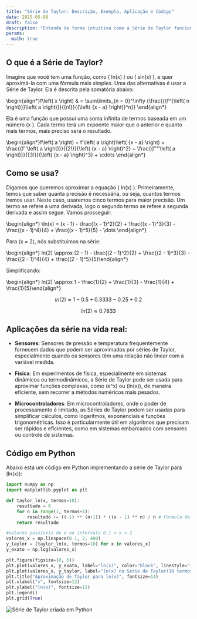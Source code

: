 ```yaml
---
title: "Série de Taylor: Descrição, Exemplo, Aplicação e Código"
date: 2025-05-08
draft: false
description: "Entenda de forma intuitiva como a Série de Taylor funciona, com exemplo usando logaritmo neperiano, aplicações práticas em sensores e código Python para simulação."
params:
  math: true
---
```


## O que é a Série de Taylor?

Imagine que você tem uma função, como \( ln(x) \) ou \( sin(x) \), e quer aproximá-la com uma fórmula mais simples. Uma das alternativas é usar a Série de Taylor. Ela é descrita pela somatória abaixo:


\begin{align*}f\left( x \right) & = \sum\limits_{n = 0}^\infty {\frac{{{f^{\left( n \right)}}\left( a \right)}}{{n!}}{{\left( {x - a} \right)}^n}} \end{align*}


Ela é uma função que possui uma soma infinita de termos baseada em um número \(x \). Cada termo terá um expoente maior que o anterior e quanto mais termos, mais preciso será o resultado.

\begin{align*}f\left( a \right) + f'\left( a \right)\left( {x - a} \right) + \frac{{f''\left( a \right)}}{{2!}}{\left( {x - a} \right)^2} + \frac{{f'''\left( a \right)}}{{3!}}{\left( {x - a} \right)^3} + \cdots \end{align*}

## Como se usa?
Digamos que queremos aproximar a equação \( ln(x) \). Primeiramente, temos que saber quanta precisão é necessária, ou seja, quantos termos iremos usar. Neste caso, usaremos cinco termos para maior precisão. Um termo se refere a uma derivada, logo o segundo termo se refere a segunda derivada e assim segue. Vamos prosseguir:

\begin{align*} \ln(x) = (x - 1) - \frac{(x - 1)^2}{2} + \frac{(x - 1)^3}{3} - \frac{(x - 1)^4}{4} + \frac{(x - 1)^5}{5} - \dots \end{align*}

Para \(x = 2\), nós substituimos na série:

\begin{align*} ln(2) \approx (2 - 1) - \frac{(2 - 1)^2}{2} + \frac{(2 - 1)^3}{3} - \frac{(2 - 1)^4}{4} + \frac{(2 - 1)^5}{5}\end{align*}

Simplificando:

\begin{align*} ln(2) \approx 1 - \frac{1}{2} + \frac{1}{3} - \frac{1}{4} + \frac{1}{5}\end{align*}

$$ln(2) \approx 1 - 0.5 + 0.3333 - 0.25 + 0.2$$

$$ln(2) \approx 0.7833$$

## Aplicações da série na vida real:
- **Sensores**: Sensores de pressão e temperatura frequentemente fornecem dados que podem ser aproximados por séries de Taylor, especialmente quando os sensores têm uma relação não linear com a variável medida.


- **Física**: Em experimentos de física, especialmente em sistemas dinâmicos ou termodinâmicos, a Série de Taylor pode ser usada para aproximar funções complexas, como \(e^x\) ou \(ln(x)\), de maneira eficiente, sem recorrer a métodos numéricos mais pesados.

- **Microcontroladores**: Em microcontroladores, onde o poder de processamento é limitado, as Séries de Taylor podem ser usadas para simplificar cálculos, como logaritmos, exponenciais e funções trigonométricas. Isso é particularmente útil em algoritmos que precisam ser rápidos e eficientes, como em sistemas embarcados com sensores ou controle de sistemas.

## Código em Python

Abaixo está um código em Python implementando a série de Taylor para \(ln(x)\):

```python
import numpy as np
import matplotlib.pyplot as plt

def taylor_ln(x, termos=10):
    resultado = 0
    for n in range(1, termos+1):
        resultado += ((-1) ** (n+1)) * ((x - 1) ** n) / n # Fórmula da série de Taylor para ln(x)
    return resultado

#valores possíveis de x no intervalo 0.1 < x < 2
valores_x = np.linspace(0.1, 2, 400)
y_taylor = [taylor_ln(x, termos=10) for x in valores_x]
y_exato = np.log(valores_x)  

plt.figure(figsize=(8, 6))
plt.plot(valores_x, y_exato, label="ln(x)", color="black", linestyle="--", linewidth=2)
plt.plot(valores_x, y_taylor, label="ln(x) na Série de Taylor(10 termos)", linestyle="--", linewidth=2)
plt.title("Aproximação de Taylor para ln(x)", fontsize=14)
plt.xlabel("x", fontsize=12)
plt.ylabel("ln(x)", fontsize=12)
plt.legend()
plt.grid(True)

```
![Série de Taylor criada em Python](../images/taylor.png)

